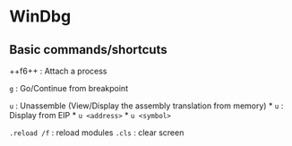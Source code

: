 # WinDbg

## Basic commands/shortcuts
++f6++ : Attach a process

`g`  : Go/Continue from breakpoint

`u` : Unassemble (View/Display the assembly translation from memory)
     * `u` : Display from EIP
     * `u <address>`
     * `u <symbol>`

`.reload /f` : reload modules 
`.cls` : clear screen
